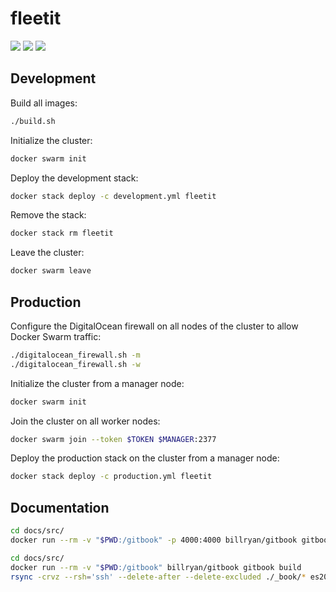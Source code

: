 # fleetit

![](https://i.imgur.com/ljbMfoM.png?3) ![](https://i.imgur.com/6i9OaXP.png?4) ![](https://i.imgur.com/Pmfx3Vh.png?3)

## Development

Build all images:

```bash
./build.sh
```

Initialize the cluster:

```bash
docker swarm init
```

Deploy the development stack:

```bash
docker stack deploy -c development.yml fleetit
```

Remove the stack:

```bash
docker stack rm fleetit
```

Leave the cluster:

```bash
docker swarm leave
```

## Production

Configure the DigitalOcean firewall on all nodes of the cluster to allow Docker Swarm traffic:

```bash
./digitalocean_firewall.sh -m
./digitalocean_firewall.sh -w
```

Initialize the cluster from a manager node:

```bash
docker swarm init
```

Join the cluster on all worker nodes:

```bash
docker swarm join --token $TOKEN $MANAGER:2377
```

Deploy the production stack on the cluster from a manager node:

```bash
docker stack deploy -c production.yml fleetit
```

## Documentation

```bash
cd docs/src/
docker run --rm -v "$PWD:/gitbook" -p 4000:4000 billryan/gitbook gitbook serve
```

```bash
cd docs/src/
docker run --rm -v "$PWD:/gitbook" billryan/gitbook gitbook build
rsync -crvz --rsh='ssh' --delete-after --delete-excluded ./_book/* es2017-2018_g201@xcoa.av.it.pt:public_html/docs
```
